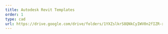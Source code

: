 ```yaml
---
title: Autodesk Revit Templates
order: 1
type: cad
url: https://drive.google.com/drive/folders/1YXZslkrS8QNkCyIWV0n2fIZR-xamCL4p?usp=sharing
---
```

